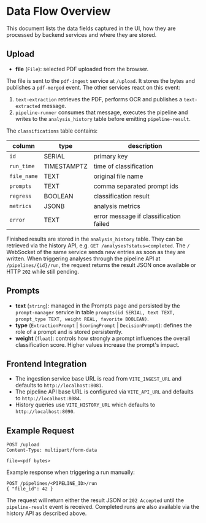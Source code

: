 # Data Flow Overview

This document lists the data fields captured in the UI, how they are
processed by backend services and where they are stored.

## Upload
- **file** (`File`): selected PDF uploaded from the browser.

The file is sent to the `pdf-ingest` service at `/upload`. It stores the bytes
and publishes a `pdf-merged` event. The other services react on this event:

1. `text-extraction` retrieves the PDF, performs OCR and publishes a
   `text-extracted` message.
2. `pipeline-runner` consumes that message, executes the pipeline and writes to
   the `analysis_history` table before emitting `pipeline-result`.

The `classifications` table contains:

| column       | type      | description                     |
|--------------|-----------|---------------------------------|
| `id`         | SERIAL    | primary key                     |
| `run_time`   | TIMESTAMPTZ | time of classification        |
| `file_name`  | TEXT      | original file name              |
| `prompts`    | TEXT      | comma separated prompt ids      |
| `regress`    | BOOLEAN   | classification result           |
| `metrics`    | JSONB     | analysis metrics                |
| `error`      | TEXT      | error message if classification failed |

Finished results are stored in the `analysis_history` table. They can be
retrieved via the history API, e.g.
`GET /analyses?status=completed`. The `/` WebSocket of the same service sends
new entries as soon as they are written. When triggering analyses through the
pipeline API at `/pipelines/{id}/run`, the request returns the result JSON once
available or HTTP `202` while still pending.

## Prompts
- **text** (`string`): managed in the Prompts page and persisted by the
  `prompt-manager` service in table `prompts(id SERIAL, text TEXT,
  prompt_type TEXT, weight REAL, favorite BOOLEAN)`.
- **type** (`ExtractionPrompt` | `ScoringPrompt` | `DecisionPrompt`): defines the
  role of a prompt and is stored persistently.
- **weight** (`float`): controls how strongly a prompt influences the overall
  classification score. Higher values increase the prompt's impact.

## Frontend Integration
- The ingestion service base URL is read from `VITE_INGEST_URL` and defaults to
  `http://localhost:8081`.
- The pipeline API base URL is configured via `VITE_API_URL` and
  defaults to `http://localhost:8084`.
- History queries use `VITE_HISTORY_URL` which defaults to
  `http://localhost:8090`.

## Example Request
```
POST /upload
Content-Type: multipart/form-data

file=<pdf bytes>
```

Example response when triggering a run manually:
```
POST /pipelines/<PIPELINE_ID>/run
{ "file_id": 42 }
```
The request will return either the result JSON or `202 Accepted` until the
`pipeline-result` event is received. Completed runs are also available via the
history API as described above.
